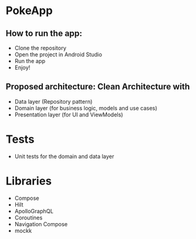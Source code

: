 # PokeApp

## How to run the app:
- Clone the repository
- Open the project in Android Studio
- Run the app
- Enjoy!

## Proposed architecture: Clean Architecture with
- Data layer (Repository pattern)
- Domain layer (for business logic, models and use cases)
- Presentation layer (for UI and ViewModels)

# Tests
- Unit tests for the domain and data layer

# Libraries
- Compose
- Hilt
- ApolloGraphQL
- Coroutines
- Navigation Compose
- mockk
